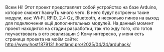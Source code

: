 Всем Hi!
Этот проект представляет собой устройство на базе Arduino, которое сможет haкнуTь много чего.
В него будут встроены такие модули, как: Wi-Fi, RFID, 2.4 Gz, Bluetooth, и несколько пинов на выход для подключения ещё дополнительных модулей.
На данный момент проект находится на стадии разработки, так что жду того, кто готов поучаствовать в его реализации :)
Кому интересно, у меня есть страница проекта на моём сайте: http://www.host1879131.hostland.pro/2025/04/24/arduhack/
